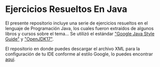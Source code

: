 # Ejercicios Resueltos En Java

El presente repositorio incluye una serie de ejercicios resueltos en el lenguaje de Programación Java, los cuales fueron extraídos de algunos libros y cursos sobre el tema... Se utilizó el estándar ["Google Java Style Guide"](https://google.github.io/styleguide/javaguide.html) y ["OpenJDK17"](https://adoptium.net/?variant=openjdk17&jvmVariant=hotspot).
 
El repositorio en donde puedes descargar el archivo XML para la configuración de tu IDE conforme al estilo Google, lo puedes encontrar [aqui](https://github.com/google/styleguide).
